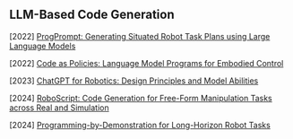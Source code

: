 ## LLM-Based Code Generation

[2022] [ProgPrompt: Generating Situated Robot Task Plans using Large Language Models](https://arxiv.org/abs/2209.11302)

[2022] [Code as Policies: Language Model Programs for Embodied Control](https://arxiv.org/abs/2209.07753)

[2023] [ChatGPT for Robotics: Design Principles and Model Abilities](https://arxiv.org/abs/2306.17582)

[2024] [RoboScript: Code Generation for Free-Form Manipulation Tasks across Real and Simulation](https://arxiv.org/abs/2402.14623)

[2024] [Programming-by-Demonstration for Long-Horizon Robot Tasks](https://dl.acm.org/doi/pdf/10.1145/3632860)